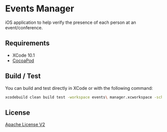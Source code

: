 # Events Manager

iOS application to help verify the presence of each person at an event/conference.

## Requirements

- XCode 10.1
- [CocoaPod](https://cocoapods.org/)

## Build / Test

You can build and test directly in XCode or with the following command:

```bash
xcodebuild clean build test -workspace events\ manager.xcworkspace -scheme "events manager" -sdk iphonesimulator ONLY_ACTIVE_ARCH=NO
```

## License

[Apache License V2](https://raw.githubusercontent.com/xcomponent/react-gojs/master/LICENSE)
